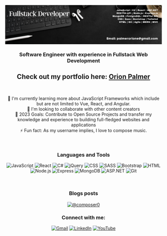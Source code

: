 <img align="center" alt="HTML5" width="1000px" src="Fullstack Developer (2).png" style="padding-right:10px;" />
<h3 align="center">Software Engineer with experience in Fullstack Web Development</h3>

<div align=center >

## Check out my portfolio here: [Orion Palmer](https://www.orionpalmer.com)
 
 <br>
 
 🌱 I'm currently learning more about JavaScript Frameworks which include but are not limited to Vue, React, and Angular.
 <br>
 👯 I'm looking to collaborate with other content creators
 <br>
 💬 2023 Goals: Contribute to Open Source Projects and transfer my knowledge and experience to building full-fledged websites and applications
 <br>
 ⚡ Fun fact: As my username implies, I love to compose music.

<br />

### Languages and Tools
 
![JavaScript](https://img.shields.io/badge/-javascript-F7DF1E?&style=for-the-badge&logo=javascript&logoColor=black) 
![React](https://img.shields.io/badge/-ReactJS-grey?&style=for-the-badge&logo=react&logoColor=61DAFB) 
![C#](https://img.shields.io/badge/-C_Sharp-purple?style=for-the-badge&logo=CSharp)
![jQuery](https://img.shields.io/badge/-jQuery-navy?style=for-the-badge&logo=jQuery) 
![CSS](https://img.shields.io/badge/-css3-1572B6?&style=for-the-badge&logo=css3&logoColor=white) 
![SASS](https://img.shields.io/badge/Sass-CC6699?style=for-the-badge&logo=sass&logoColor=white) 
![Bootstrap](https://img.shields.io/badge/-Bootstrap-purple?style=for-the-badge&logo=Bootstrap)
![HTML](https://img.shields.io/badge/HTML5-E34F26?style=for-the-badge&logo=html5&logoColor=white) 
 <br>
 ![Node.js](https://img.shields.io/badge/Node.js-339933?style=for-the-badge&logo=nodedotjs&logoColor=white) 
 ![Express](https://img.shields.io/badge/Express.js-000000?style=for-the-badge&logo=express&logoColor=white) 
 ![MongoDB](https://img.shields.io/badge/-Mongo_DB-brightgreen?style=for-the-badge&logo=MongoDB)
 ![ASP.NET](https://img.shields.io/badge/-ASP.NET-blue?style=for-the-badge&logo=ASPNET)
 ![Git](https://img.shields.io/badge/-Git-F05032?&style=for-the-badge&logo=git&logoColor=white) 

<br />

### Blogs posts
<!-- BLOG-POST-LIST:START -->
<a href="https://orionpalmer.hashnode.dev/" target="blank"><img align="center" src="https://avatars2.githubusercontent.com/u/16342708?s=400&v=4" alt="@composer0" height="50" width="50" /></a>
 

<!-- BLOG-POST-LIST:END -->
 
 ### Connect with me:

[![Gmail](https://img.shields.io/badge/Gmail-D14836?style=for-the-badge&logo=gmail&logoColor=white)](mailto:palmerorione@gmail.com) [![LinkedIn](https://img.shields.io/badge/linkedin-%230077B5.svg?style=for-the-badge&logo=linkedin&logoColor=white)](https://www.linkedin.com/in/orion-palmer) [![YouTube](https://img.shields.io/badge/-YouTube-red?&style=for-the-badge&logo=youtube&logoColor=white)](https://www.youtube.com/channel/UC1PLqeZnOUcLVteRSYwk1WQ)

<br />
<br />

[portfolio]: https://www.orionpalmer.com
[linkedin]: https://www.linkedin.com/in/orionpalmer
[youtube]: https://www.youtube.com/channel/UC1PLqeZnOUcLVteRSYwk1WQ
[hashnode]: https://orionpalmer.hashnode.dev/
